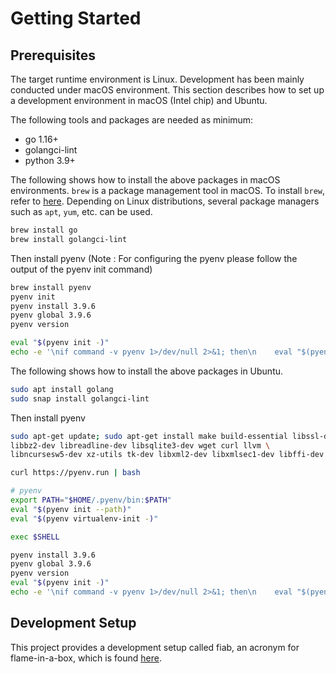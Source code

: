 # Getting Started

## Prerequisites

The target runtime environment is Linux. Development has been mainly conducted under macOS environment. This section describes how to set up a development environment in macOS (Intel chip) and Ubuntu.

The following tools and packages are needed as minimum:
- go 1.16+
- golangci-lint
- python 3.9+

The following shows how to install the above packages in macOS environments.
`brew` is a package management tool in macOS. To install `brew`, refer to [here](https://docs.brew.sh/Installation).
Depending on Linux distributions, several package managers such as `apt`, `yum`, etc. can be used.

```bash
brew install go
brew install golangci-lint
```
Then install pyenv (Note : For configuring the pyenv please follow the output of the pyenv init command)
```bash
brew install pyenv
pyenv init
pyenv install 3.9.6
pyenv global 3.9.6
pyenv version

eval "$(pyenv init -)"
echo -e '\nif command -v pyenv 1>/dev/null 2>&1; then\n    eval "$(pyenv init -)"\nfi' >> ~/.bash_profile
```
The following shows how to install the above packages in Ubuntu.
```bash
sudo apt install golang 
sudo snap install golangci-lint
```
Then install pyenv
```bash
sudo apt-get update; sudo apt-get install make build-essential libssl-dev zlib1g-dev \
libbz2-dev libreadline-dev libsqlite3-dev wget curl llvm \
libncursesw5-dev xz-utils tk-dev libxml2-dev libxmlsec1-dev libffi-dev liblzma-dev

curl https://pyenv.run | bash

# pyenv
export PATH="$HOME/.pyenv/bin:$PATH"
eval "$(pyenv init --path)"
eval "$(pyenv virtualenv-init -)"

exec $SHELL

pyenv install 3.9.6
pyenv global 3.9.6
pyenv version
eval "$(pyenv init -)"
echo -e '\nif command -v pyenv 1>/dev/null 2>&1; then\n    eval "$(pyenv init -)"\nfi' >> ~/.bash_profile
```

## Development Setup

This project provides a development setup called fiab, an acronym for flame-in-a-box, which is found [here](03-fiab.md).

